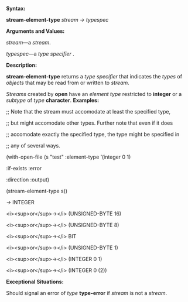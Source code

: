  

**Syntax:** 

**stream-element-type** *stream → typespec* 

**Arguments and Values:** 

*stream*—a *stream*. 

*typespec*—a *type specifier* . 

**Description:** 

**stream-element-type** returns a *type specifier* that indicates the *types* of *objects* that may be read from or written to *stream*. 

*Streams* created by **open** have an *element type* restricted to **integer** or a *subtype* of *type* **character**. **Examples:** 

;; Note that the stream must accomodate at least the specified type, 

;; but might accomodate other types. Further note that even if it does 

;; accomodate exactly the specified type, the type might be specified in 

;; any of several ways. 

(with-open-file (s "test" :element-type ’(integer 0 1) 

:if-exists :error 

:direction :output) 



 

 

(stream-element-type s)) 

*→* INTEGER 

&#60;i&#62;&#60;sup&#62;or&#60;/sup&#62;→&#60;/i&#62; (UNSIGNED-BYTE 16) 

&#60;i&#62;&#60;sup&#62;or&#60;/sup&#62;→&#60;/i&#62; (UNSIGNED-BYTE 8) 

&#60;i&#62;&#60;sup&#62;or&#60;/sup&#62;→&#60;/i&#62; BIT 

&#60;i&#62;&#60;sup&#62;or&#60;/sup&#62;→&#60;/i&#62; (UNSIGNED-BYTE 1) 

&#60;i&#62;&#60;sup&#62;or&#60;/sup&#62;→&#60;/i&#62; (INTEGER 0 1) 

&#60;i&#62;&#60;sup&#62;or&#60;/sup&#62;→&#60;/i&#62; (INTEGER 0 (2)) 

**Exceptional Situations:** 

Should signal an error of *type* **type-error** if *stream* is not a *stream*. 

